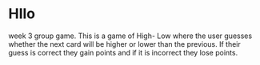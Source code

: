 # HIlo
week 3 group game.
This is a game of High- Low where the user guesses
whether the next card will be higher or lower than
the previous. If their guess is correct they gain
points and if it is incorrect they lose points.
